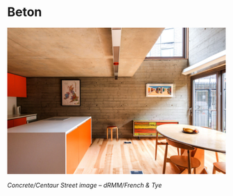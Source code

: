 # Beton

![BetonConstructie](ImagesBeton/IntroductieConcrete.jpg)

*Concrete/Centaur Street image – dRMM/French & Tye*